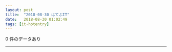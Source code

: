 ```yaml
---
layout: post
title:  "2018-08-30 はてぶIT"
date:   2018-08-30 01:02:49
tags: [it-hotentry]
---
```

0 件のデータあり

<hr>
